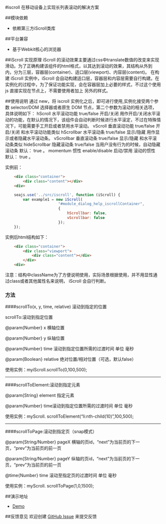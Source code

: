 #iscroll
在移动设备上实现长列表滚动的解决方案

##模块依赖
- 依赖第三方iScroll类库

##平台兼容
- 基于Webkit核心的浏览器

##iScroll 实现原理
iScroll 的滚动效果主要通过css中translate数值的改变来实现滑动。为了正确构建该组件的html格式，以其达到滚动的效果，其结构从外到内，分为三层，容器层(container)、适口层(viewport)、内容层(content)。
在构建 iScroll 实例中，iScroll 会自动构建适口层，容器层和内容层需要自行构建。在实例化的过程中，为了保证功能实现，会在容器层加上必要的样式，不过这个使用 js 直接实现在节点上，不需要使用者加上
另外的样式。

##使用说明
通过 new，将 iscroll 实例化之后，即可进行使用,实例化接受两个参数 selector/DOM 选择器或者原生 DOM 节点，第二个参数为滚动的相关选项，具体说明如下：
hScroll 水平滚动功能 true/false 开启/关闭 用作开启/关闭水平滚动的功能，在默认的情况下，该组件会自动判断时候进行水平滚定，不过在特殊情况下，可能需要手工开启或者禁用水平滚动。
vScroll 垂直滚动功能 true/false 开启/关闭 和水平滚动功能类似
hScrollbar 水平滚动条 true/false 显示/隐藏 用作显示或者隐藏水平滚动条。
vScrollbar 垂直滚动条 true/false 显示/隐藏 和水平滚动条类似
hideScrollbar 隐藏滚动条 true/false 当用户没有行为的时候，自动隐藏滚动条 默认： true 。
momentum 惯性 enable/disable 启动/禁用 滚动的惯性 默认： true 。

实例前：
```html
    <div class="container">
        <div class="content"></div>
    <div>
```
```js
    seajs.use('../src/iscroll', function (iScroll) {
        var example1 = new iScroll(
                        "#module_dialog_help_iscrollContainer",
                        {
                            hScrollbar: false,
                            vScrollbar: false
                        });
    });
```
实例后html结构如下：
```html
    <div class="container">
        <div class="viewport">
            <div class="content"></div>
        </div>
    <div>
```
注意：结构中className为了方便说明使用，实际场景根据使用，并不用显性通过class或者其他属性名来说明， iScroll 会自行判断。

### 方法
####scrollTo(x, y, time, relative) 滚动到指定的位置

scrollTo:滚动到指定位置

@param{Number} x 横轴位置

@param{Number} y 纵轴位置

@param{Number} time 滚动到指定位置所需的过渡时间 单位 毫秒

@param{Boolean} relative 绝对位置/相对位置（可选，默认false）

使用实例：myiScroll.scrollTo(0,100,500);

----------
####scrollToElement:滚动到指定元素

@param{String} element 指定元素

@param{Number} time滚动到指定位置所需的过渡时间 单位 毫秒

使用实例：myScroll. scrollToElement(“li:nth-child(10)”,100,500);

------------
####scrollToPage:滚动到指定页（snap模式）

@param{String/Number} pageX 横轴的页id，“next”为当前页的下一页，“prev”为当前页的前一页

@param{String/Number} pageY 纵轴的页id，“next”为当前页的下一页，“prev”为当前页的前一页

@time{Number} time 滚动至指定页的过渡时间 单位 毫秒

使用实例：myScroll. scrollToPage(1,0,1500);

##演示地址
- [Demo](../lib/iscroll/iscroll.html)

##反馈意见
欢迎创建 [GitHub Issue](http://github.com/alipay/handy/issues/new) 来提交反馈